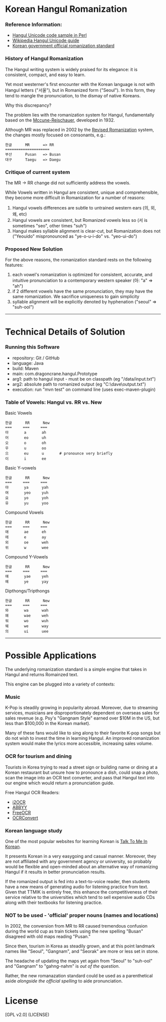 # Korean Hangul Romanization

### Reference Information:

 - [Hangul Unicode code sample in Perl](http://search.cpan.org/~sadahiro/Lingua-KO-Hangul-Util-0.27/Util.pm)
 - [Wikipedia Hangul Unicode guide](http://en.wikipedia.org/wiki/Korean_language_and_computers#Hangul_in_Unicode)
 - [Korean government official romanization standard](http://www.korean.go.kr/eng_new/document/roman/roman_01.jsp)


### History of Hangul Romanization

The Hangul writing system is widely praised for its elegance: it is consistent, compact, and easy to learn.

Yet most westerner's first encounter with the Korean language is not with Hangul letters ("서울"), but in Romanized form ("Seoul"). In this form, they tend to mangle the pronunciation, to the dismay of native Koreans.

Why this discrepancy?

The problem lies with the romanization system for Hangul, fundamentally based on the [Mccune-Reischauer](http://en.wikipedia.org/wiki/McCune%E2%80%93Reischauer), developed in 1932.

Although MR was replaced in 2002 by the [Revised Romanization](http://en.wikipedia.org/wiki/Revised_Romanization_of_Korean) system, the changes mostly focused on consonants, e.g.:

```
한글		MR		=> RR
====================
부산		Pusan	=> Busan
대구		Taegu	=> Daegu
```


### Critique of current system

The MR -> RR change did not sufficiently address the vowels.

While Vowels written in Hangul are consistent, unique and comprehensible, they become more difficult in Romanization for a number of reasons:

 1. Hangul vowels differences are subtle to untrained western ears (의, 외, 왜, etc)
 2. Hangul vowels are consistent, but Romanized vowels less so (서 is sometimes "seo", other times "suh")
 3. Hangul makes syllable alignment is clear-cut, but Romanization does not ("Yeouido" mispronounced as "ye-o-u-i-do" vs. "yeo-ui-do")


### Proposed New Solution

For the above reasons, the romanization standard rests on the following features:

 1. each vowel's romanization is optimized for consistent, accurate, and intuitive pronunciation to a contemporary western speaker (아: "a" => "ah")
 2. if 2 different vowels have the same pronunciation, they may have the same romanization. We sacrifice uniqueness to gain simplicity
 3. syllable alignment will be explicitly denoted by hyphenation ("seoul" => "suh-ool")





- - -





# Technical Details of Solution

### Running this Software

 - repository:	Git / GitHub
 - language:	Java
 - build:		Maven
 - main:		com.dragoncrane.hangul.Prototype
 - arg1:		path to hangul input - must be on classpath (eg "/data/input.txt")
 - arg2:		absolute path to romanized output (eg "C:\dave\output.txt")
 - execution:	run "mvn test" on command line (uses exec-maven-plugin)

### Table of Vowels: Hangul vs. RR vs. New

Basic Vowels

```
한글		RR		New
===		===		===
아		a		ah
어		eo		uh
오		o		oh
우		u		oo
으		eu		u		# pronounce very briefly
이		i		ee
```

Basic Y-vowels

```
한글		RR		New
===		===		===
야		ya		yah
여		yeo		yuh
요		yo		yoh
유		yu		yoo
```

Compound Vowels

```
한글		RR		New
===		===		===
애		ae		eh
에		e		ay
외		oe		weh
위		w		wee
```

Compound Y-Vowels

```
한글		RR		New
===		===		===
얘		yae		yeh
예		ye		yay
```

Dipthongs/Tripthongs

```
한글		RR		New
===		===		===
와		wa		wah
왜		wae		weh
워		wo		wuh
웨		we		way
의		ui		uee
```


- - -

# Possible Applications

The underlying romanization standard is a simple engine that takes in Hangul and returns Romainzed text.

This engine can be plugged into a variety of contexts:

### Music
K-Pop is steadily growing in popularity abroad. Moreover, due to streaming services, musicians are disproportionately dependent on overseas sales for sales revenue (e.g. Psy's "Gangnam Style" earned over $10M in the US, but less than $100,000 in the Korean market).

Many of these fans would like to sing along to their favorite K-pop songs but do not wish to invest the time in learning Hangul. An improved romanization system would make the lyrics more accessible, increasing sales volume.


### OCR for tourism and dining
Tourists in Korea trying to read a street sign or building name or dining at a Korean restaurant but unsure how to pronounce a dish, could snap a photo, scan the image into an OCR text converter, and pass that Hangul text into our engine which would return a pronunciation guide.

Free Hangul OCR Readers:
 - [i2OCR](http://www.i2ocr.com/free-online-korean-ocr)
 - [ABBYY](http://finereader.abbyyonline.com/en/Account/Welcome)
 - [FreeOCR](http://freenuts.com/convert-image-to-text-with-free-ocr/)
 - [OCRConvert](http://www.ocrconvert.com/)


### Korean language study
One of the most popular websites for learning Korean is [Talk To Me In Korean](talktomeinkorean.com).

It presents Korean in a very easygoing and casual manner. Moreover, they are not affiliated with any government agency or university, so probably would be flexible and open-minded about an alternative way of romanizing Hangul if it results in better pronunciation results.

If the romanized output is fed into a text-to-voice reader, then students have a new means of generating audio for listening practice from text. Given that TTMIK is entirely free, this enhance the competitiveness of their service relative to the universities which tend to sell expensive audio CDs along with their textbooks for listening practice.


### NOT to be used - 'official' proper nouns (names and locations)
In 2002, the conversion from MR to RR caused tremendous confusion during the world cup as train tickets using the new spelling "Busan" disagreed with old maps reading "Pusan."

Since then, tourism in Korea as steadily grown, and at this point landmark names like "Seoul", "Gangnam", and "Seorak" are more or less set in stone.

The headache of updating the maps yet again from "Seoul" to "suh-ool" and "Gangnam" to "gahng-nahm" is *out of the question*.

Rather, the new romanazation standard could be used as a parenthetical aside *alongside the official spelling* to aide pronunciation.


# License
[GPL v2.0] (LICENSE)

